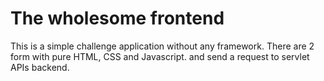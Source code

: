 # The wholesome frontend

This is a simple challenge application without any framework. 
There are 2 form with pure HTML, CSS and Javascript. and send a request to servlet APIs backend.
